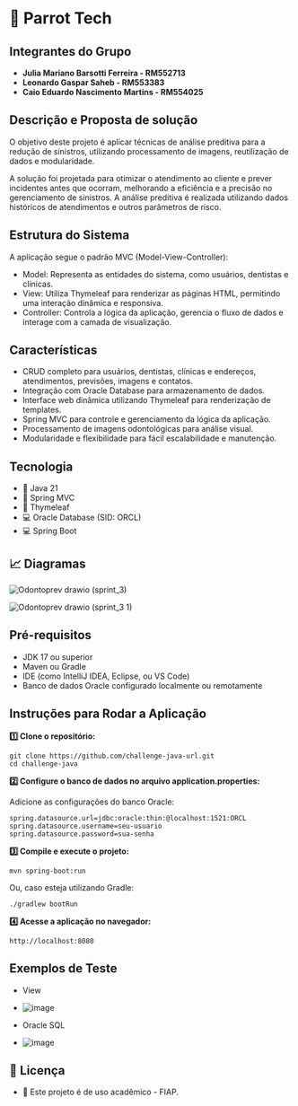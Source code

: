 # 🦷 Parrot Tech

## Integrantes do Grupo

- **Julia Mariano Barsotti Ferreira - RM552713**
- **Leonardo Gaspar Saheb - RM553383**
- **Caio Eduardo Nascimento Martins - RM554025**

## Descrição e Proposta de solução

O objetivo deste projeto é aplicar técnicas de análise preditiva para a redução de sinistros, utilizando processamento de imagens, reutilização de dados e modularidade.

A solução foi projetada para otimizar o atendimento ao cliente e prever incidentes antes que ocorram, melhorando a eficiência e a precisão no gerenciamento de sinistros. A análise preditiva é realizada utilizando dados históricos de atendimentos e outros parâmetros de risco.

## Estrutura do Sistema

A aplicação segue o padrão MVC (Model-View-Controller):

- Model: Representa as entidades do sistema, como usuários, dentistas e clínicas.
- View: Utiliza Thymeleaf para renderizar as páginas HTML, permitindo uma interação dinâmica e responsiva.
- Controller: Controla a lógica da aplicação, gerencia o fluxo de dados e interage com a camada de visualização.

## Características
- CRUD completo para usuários, dentistas, clínicas e endereços, atendimentos, previsões, imagens e contatos.
- Integração com Oracle Database para armazenamento de dados.
- Interface web dinâmica utilizando Thymeleaf para renderização de templates.
- Spring MVC para controle e gerenciamento da lógica da aplicação.
- Processamento de imagens odontológicas para análise visual.
- Modularidade e flexibilidade para fácil escalabilidade e manutenção.

## Tecnologia

- 🚀 Java 21
- 🧰 Spring MVC
- 💾 Thymeleaf
- 💻 Oracle Database (SID: ORCL)
- 💻 Spring Boot

## 📈 Diagramas
![Odontoprev drawio (sprint_3)](https://github.com/user-attachments/assets/0cc6e5ae-e087-496a-b873-5f29ebf3d6e9)

![Odontoprev drawio (sprint_3 1)](https://github.com/user-attachments/assets/999ff54c-fbe9-4ffa-a667-3e099af1ee42)




## Pré-requisitos
- JDK 17 ou superior
- Maven ou Gradle
- IDE (como IntelliJ IDEA, Eclipse, ou VS Code)
- Banco de dados Oracle configurado localmente ou remotamente

## Instruções para Rodar a Aplicação

**1️⃣ Clone o repositório:**
```
git clone https://github.com/challenge-java-url.git
cd challenge-java
```

**2️⃣ Configure o banco de dados no arquivo application.properties:**

Adicione as configurações do banco Oracle:
```
spring.datasource.url=jdbc:oracle:thin:@localhost:1521:ORCL
spring.datasource.username=seu-usuario
spring.datasource.password=sua-senha
```

**3️⃣ Compile e execute o projeto:**
```
mvn spring-boot:run
```
Ou, caso esteja utilizando Gradle:
```
./gradlew bootRun
```

**4️⃣ Acesse a aplicação no navegador:**
```
http://localhost:8080
```

## Exemplos de Teste
- View
- ![image](https://github.com/user-attachments/assets/a355dea3-bf9e-4c13-8a14-1cd5c9618ab3)

- Oracle SQL
- ![image](https://github.com/user-attachments/assets/860c28b0-2a76-4ab7-b8b0-ec877de8678f)


## 📜 Licença

- 📝 Este projeto é de uso acadêmico - FIAP.


